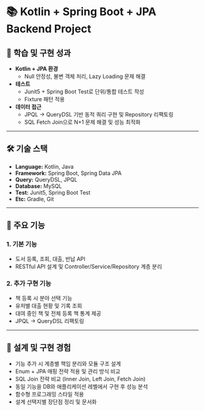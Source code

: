 # 📚 Kotlin + Spring Boot + JPA Backend Project

## 🎯 학습 및 구현 성과
- **Kotlin + JPA 환경**
  - Null 안정성, 불변 객체 처리, Lazy Loading 문제 해결
- **테스트**
  - Junit5 + Spring Boot Test로 단위/통합 테스트 작성
  - Fixture 패턴 적용
- **데이터 접근**
  - JPQL → QueryDSL 기반 동적 쿼리 구현 및 Repository 리팩토링
  - SQL Fetch Join으로 N+1 문제 해결 및 성능 최적화

---

## 🛠 기술 스택
- **Language:** Kotlin, Java  
- **Framework:** Spring Boot, Spring Data JPA  
- **Query:** QueryDSL, JPQL  
- **Database:** MySQL  
- **Test:** Junit5, Spring Boot Test  
- **Etc:** Gradle, Git  

---

## 📌 주요 기능

### 1. 기본 기능
- 도서 등록, 조회, 대출, 반납 API
- RESTful API 설계 및 Controller/Service/Repository 계층 분리

### 2. 추가 구현 기능
- 책 등록 시 분야 선택 기능
- 유저별 대출 현황 및 기록 조회
- 대여 중인 책 및 전체 등록 책 통계 제공
- JPQL → QueryDSL 리팩토링

---

## 🧩 설계 및 구현 경험
- 기능 추가 시 계층별 책임 분리와 모듈 구조 설계
- Enum + JPA 매핑 전략 적용 및 관리 방식 비교
- SQL Join 전략 비교 (Inner Join, Left Join, Fetch Join)
- 동일 기능을 DB와 애플리케이션 레벨에서 구현 후 성능 분석
- 함수형 프로그래밍 스타일 적용
- 설계 선택지별 장단점 정리 및 문서화
